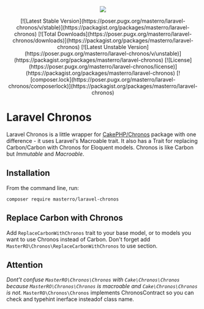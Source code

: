 <p align="center">
<img src="https://laravel.com/assets/img/components/logo-laravel.svg">
</p>

<p align="center">
[![Latest Stable Version](https://poser.pugx.org/masterro/laravel-chronos/v/stable)](https://packagist.org/packages/masterro/laravel-chronos)
[![Total Downloads](https://poser.pugx.org/masterro/laravel-chronos/downloads)](https://packagist.org/packages/masterro/laravel-chronos)
[![Latest Unstable Version](https://poser.pugx.org/masterro/laravel-chronos/v/unstable)](https://packagist.org/packages/masterro/laravel-chronos)
[![License](https://poser.pugx.org/masterro/laravel-chronos/license)](https://packagist.org/packages/masterro/laravel-chronos)
[![composer.lock](https://poser.pugx.org/masterro/laravel-chronos/composerlock)](https://packagist.org/packages/masterro/laravel-chronos)
</p>

# Laravel Chronos

Laravel Chronos is a little wrapper for [CakePHP/Chronos](https://github.com/cakephp/chronos) package with one difference - it uses Laravel's Macroable trait.
It also has a Trait for replacing Carbon/Carbon with Chronos for Eloquent models.
Chronos is like Carbon but _Immutable_ and _Macroable_.

## Installation

From the command line, run:

```
composer require masterro/laravel-chronos
```

## Replace Carbon with Chronos
Add `ReplaceCarbonWithChronos` trait to your base model, or to models you want to use Chronos instead of Carbon.
Don't forget add `MasterRO\Chronos\ReplaceCarbonWithChronos` to use section.


## Attention 
*Dont't confuse `MasterRO\Chronos\Chronos` with `Cake\Chronos\Chronos` because `MasterRO\Chronos\Chronos` is macroable and `Cake\Chronos\Chronos` is not.*
 `MasterRO\Chronos\Chronos` implements ChronosContract so you can check and typehint inerface insteadof class name.